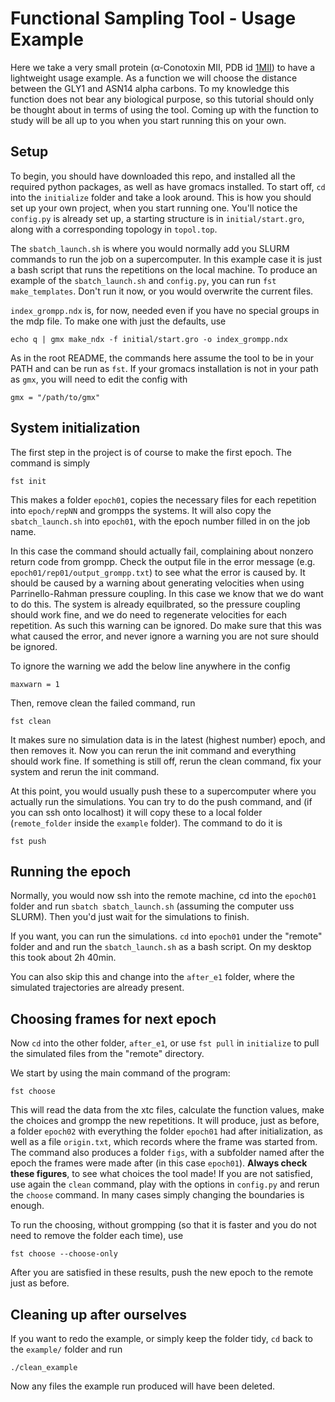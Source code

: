 # Functional Sampling Tool - Usage Example

Here we take a very small protein (α-Conotoxin MII, PDB id [1MII](https://www.rcsb.org/structure/1MII)) to have a lightweight usage example. As a function we will choose the distance between the GLY1 and ASN14 alpha carbons. To my knowledge this function does not bear any biological purpose, so this tutorial should only be thought about in terms of using the tool. Coming up with the function to study will be all up to you when you start running this on your own.

## Setup

To begin, you should have downloaded this repo, and installed all the required python packages, as well as have gromacs installed. To start off, `cd` into the `initialize` folder and take a look around. This is how you should set up your own project, when you start running one. You'll notice the `config.py` is already set up, a starting structure is in `initial/start.gro`, along with a corresponding topology in `topol.top`.

The `sbatch_launch.sh` is where you would normally add you SLURM commands to run the job on a supercomputer. In this example case it is just a bash script that runs the repetitions on the local machine. To produce an example of the `sbatch_launch.sh` and `config.py`, you can run `fst make_templates`. Don't run it now, or you would overwrite the current files.

`index_grompp.ndx` is, for now, needed even if you have no special groups in the mdp file. To make one with just the defaults, use
```
echo q | gmx make_ndx -f initial/start.gro -o index_grompp.ndx
```

As in the root README, the commands here assume the tool to be in your PATH and can be run as `fst`. If your gromacs installation is not in your path as `gmx`, you will need to edit the config with

```
gmx = "/path/to/gmx"
```


## System initialization

The first step in the project is of course to make the first epoch. The command is simply

```
fst init
```

This makes a folder `epoch01`, copies the necessary files for each repetition into `epoch/repNN` and grompps the systems. It will also copy the `sbatch_launch.sh` into `epoch01`, with the epoch number filled in on the job name.

In this case the command should actually fail, complaining about nonzero return code from grompp. Check the output file in the error message (e.g. `epoch01/rep01/output_grompp.txt`) to see what the error is caused by. It should be caused by a warning about generating velocities when using Parrinello-Rahman pressure coupling. In this case we know that we do want to do this. The system is already equilbrated, so the pressure coupling should work fine, and we do need to regenerate velocities for each repetition. As such this warning can be ignored. Do make sure that this was what caused the error, and never ignore a warning you are not sure should be ignored.

To ignore the warning we add the below line anywhere in the config

```
maxwarn = 1
```
Then, remove clean the failed command, run 
```
fst clean
```
It makes sure no simulation data is in the latest (highest number) epoch, and then removes it. Now you can rerun the init command and everything should work fine. If something is still off, rerun the clean command, fix your system and rerun the init command.


At this point, you would usually push these to a supercomputer where you actually run the simulations. You can try to do the push command, and (if you can ssh onto localhost) it will copy these to a local folder (`remote_folder` inside the `example` folder). The command to do it is

```
fst push
```


## Running the epoch

Normally, you would now ssh into the remote machine, cd into the `epoch01` folder and run `sbatch sbatch_launch.sh` (assuming the computer uss SLURM). Then you'd just wait for the simulations to finish.

If you want, you can run the simulations. `cd` into `epoch01` under the "remote" folder and and run the `sbatch_launch.sh` as a bash script. On my desktop this took about 2h 40min.

You can also skip this and change into the `after_e1` folder, where the simulated trajectories are already present.



## Choosing frames for next epoch

Now `cd` into the other folder, `after_e1`, or use `fst pull` in `initialize` to pull the simulated files from the "remote" directory.

We start by using the main command of the program:

```
fst choose
```

This will read the data from the xtc files, calculate the function values, make the choices and grompp the new repetitions. It will produce, just as before, a folder `epoch02` with everything the folder `epoch01` had after initialization, as well as a file `origin.txt`, which records where the frame was started from. The command also produces a folder `figs`, with a subfolder named after the epoch the frames were made after (in this case `epoch01`). **Always check these figures**, to see what choices the tool made! If you are not satisfied, use again the `clean` command, play with the options in `config.py` and rerun the `choose` command. In many cases simply changing the boundaries is enough.

To run the choosing, without grompping (so that it is faster and you do not need to remove the folder each time), use

```
fst choose --choose-only
```

After you are satisfied in these results, push the new epoch to the remote just as before.


## Cleaning up after ourselves

If you want to redo the example, or simply keep the folder tidy, `cd` back to the `example/` folder and run
```
./clean_example
```
Now any files the example run produced will have been deleted.
